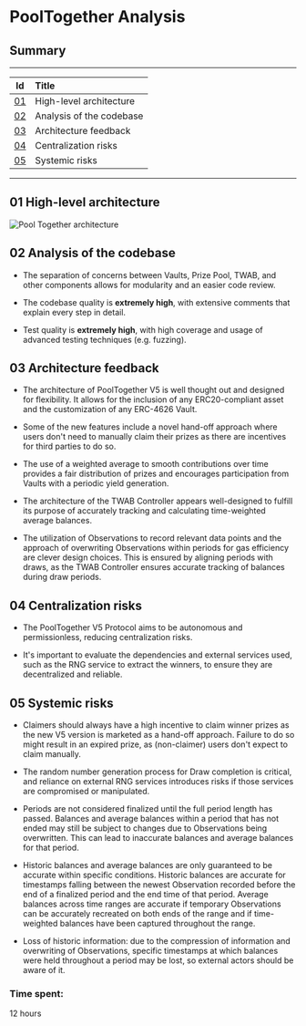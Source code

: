 # PoolTogether Analysis

## Summary

---
|Id|Title|
|:--:|:-------|
|[01](#01-high-level-architecture)| High-level architecture |
|[02](#02-analysis-of-the-codebase)| Analysis of the codebase |
|[03](#03-architecture-feedback)| Architecture feedback |
|[04](#04-centralization-risks)| Centralization risks |
|[05](#05-systemic-risks)| Systemic risks |

---

## 01 High-level architecture

![Pool Together architecture](https://i.imgur.com/3bqD34u.png)

## 02 Analysis of the codebase

- The separation of concerns between Vaults, Prize Pool, TWAB, and other components allows for modularity and an easier code review.

- The codebase quality is **extremely high**, with extensive comments that explain every step in detail.

- Test quality is **extremely high**, with high coverage and usage of advanced testing techniques (e.g. fuzzing).


## 03 Architecture feedback

- The architecture of PoolTogether V5 is well thought out and designed for flexibility. It allows for the inclusion of any ERC20-compliant asset and the customization of any ERC-4626 Vault. 

- Some of the new features include a novel hand-off approach where users don't need to manually claim their prizes as there are incentives for third parties to do so.

- The use of a weighted average to smooth contributions over time provides a fair distribution of prizes and encourages participation from Vaults with a periodic yield generation.

- The architecture of the TWAB Controller appears well-designed to fulfill its purpose of accurately tracking and calculating time-weighted average balances. 

- The utilization of Observations to record relevant data points and the approach of overwriting Observations within periods for gas efficiency are clever design choices. This is ensured by aligning periods with draws, as the TWAB Controller ensures accurate tracking of balances during draw periods.


## 04 Centralization risks

- The PoolTogether V5 Protocol aims to be autonomous and permissionless, reducing centralization risks.

- It's important to evaluate the dependencies and external services used, such as the RNG service to extract the winners, to ensure they are decentralized and reliable.

## 05 Systemic risks

- Claimers should always have a high incentive to claim winner prizes as the new V5 version is marketed as a hand-off approach. Failure to do so might result in an expired prize, as (non-claimer) users don't expect to claim manually.

- The random number generation process for Draw completion is critical, and reliance on external RNG services introduces risks if those services are compromised or manipulated.

- Periods are not considered finalized until the full period length has passed. Balances and average balances within a period that has not ended may still be subject to changes due to Observations being overwritten. This can lead to inaccurate balances and average balances for that period.

- Historic balances and average balances are only guaranteed to be accurate within specific conditions. Historic balances are accurate for timestamps falling between the newest Observation recorded before the end of a finalized period and the end time of that period. Average balances across time ranges are accurate if temporary Observations can be accurately recreated on both ends of the range and if time-weighted balances have been captured throughout the range.

- Loss of historic information: due to the compression of information and overwriting of Observations, specific timestamps at which balances were held throughout a period may be lost, so external actors should be aware of it.

### Time spent:
12 hours